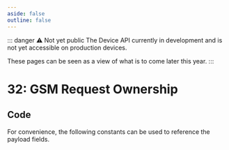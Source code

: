 ```yaml
---
aside: false
outline: false
---
```


<script setup>
import ProtocolBytes from '../../../components/ProtocolBytes.vue';
import SplitColumnView from '../../../components/SplitColumnView.vue';
import GenerateConsts from '../../../components/GenerateConsts.vue'
import PayloadTable from '../../../components/PayloadTable.vue'
</script>

::: danger ⚠️ Not yet public
The Device API currently in development and is not yet accessible on production devices.

These pages can be seen as a view of what is to come later this year.
:::

# 32: GSM Request Ownership

<SplitColumnView>
<template #left>

</template>
<template #right>

<PayloadTable :messageId="32"/>

</template>
</SplitColumnView>

## Code

For convenience, the following constants can be used to reference the payload fields.

<GenerateConsts :messageId="32"/>
